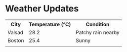 # Weather Updates

<!-- WEATHER-UPDATE-START -->
<table><tr><th>City</th><th>Temperature (°C)</th><th>Condition</th></tr><tr><td>Valsad</td><td>28.2</td><td>Patchy rain nearby</td></tr><tr><td>Boston</td><td>25.4</td><td>Sunny</td></tr><tr><td></td><td></td><td></td></tr></table>
<!-- WEATHER-UPDATE-END -->
